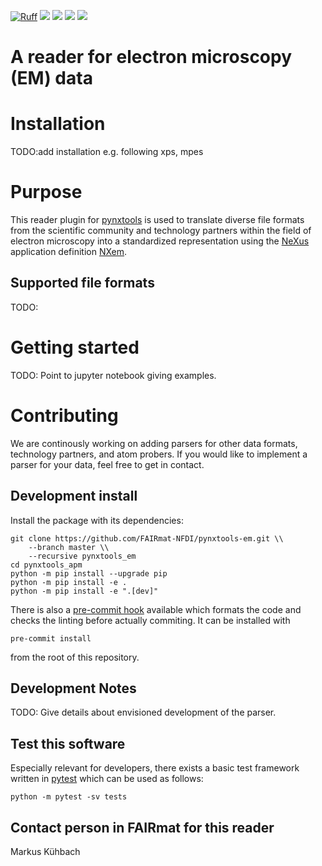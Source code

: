 [![Ruff](https://img.shields.io/endpoint?url=https://raw.githubusercontent.com/astral-sh/ruff/main/assets/badge/v2.json)](https://github.com/astral-sh/ruff)
![](https://github.com/FAIRmat-NFDI/pynxtools-em/actions/workflows/pytest.yml/badge.svg)
![](https://github.com/FAIRmat-NFDI/pynxtools-em/actions/workflows/pylint.yml/badge.svg)
![](https://github.com/FAIRmat-NFDI/pynxtools-em/actions/workflows/publish.yml/badge.svg)
![](https://coveralls.io/repos/github/FAIRmat-NFDI/pynxtools-em/badge.svg?branch=master)

# A reader for electron microscopy (EM) data

# Installation

TODO:add installation e.g. following xps, mpes

# Purpose
This reader plugin for [pynxtools](https://github.com/FAIRmat-NFDI/pynxtools) is used to translate diverse file formats from the scientific community and technology partners
within the field of electron microscopy into a standardized representation using the
[NeXus](https://www.nexusformat.org/) application definition [NXem](https://fairmat-nfdi.github.io/nexus_definitions/classes/contributed_definitions/NXem.html#nxapm).

## Supported file formats
TODO:

# Getting started
TODO: Point to jupyter notebook giving examples.

# Contributing
We are continously working on adding parsers for other data formats, technology partners, and atom probers.
If you would like to implement a parser for your data, feel free to get in contact.

## Development install

Install the package with its dependencies:

```shell
git clone https://github.com/FAIRmat-NFDI/pynxtools-em.git \\
    --branch master \\
    --recursive pynxtools_em
cd pynxtools_apm
python -m pip install --upgrade pip
python -m pip install -e .
python -m pip install -e ".[dev]"
```

There is also a [pre-commit hook](https://pre-commit.com/#intro) available
which formats the code and checks the linting before actually commiting.
It can be installed with
```shell
pre-commit install
```
from the root of this repository.

## Development Notes
TODO: Give details about envisioned development of the parser.

## Test this software

Especially relevant for developers, there exists a basic test framework written in
[pytest](https://docs.pytest.org/en/stable/) which can be used as follows:

```shell
python -m pytest -sv tests
```

## Contact person in FAIRmat for this reader
Markus Kühbach
